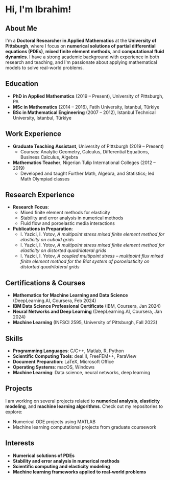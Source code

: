 # Hi, I'm Ibrahim! 

## About Me
I'm a **Doctoral Researcher in Applied Mathematics** at the **University of Pittsburgh**, where I focus on **numerical solutions of partial differential equations (PDEs)**, **mixed finite element methods**, and **computational fluid dynamics**. I have a strong academic background with experience in both research and teaching, and I'm passionate about applying mathematical models to solve real-world problems.

## Education
- **PhD in Applied Mathematics** (2019 – Present), University of Pittsburgh, PA
- **MSc in Mathematics** (2014 – 2016), Fatih University, Istanbul, Türkiye
- **BSc in Mathematical Engineering** (2007 – 2012), Istanbul Technical University, Istanbul, Türkiye

## Work Experience
- **Graduate Teaching Assistant**, University of Pittsburgh (2019 – Present)
  - Courses: Analytic Geometry, Calculus, Differential Equations, Business Calculus, Algebra
- **Mathematics Teacher**, Nigerian Tulip International Colleges (2012 – 2019)
  - Developed and taught Further Math, Algebra, and Statistics; led Math Olympiad classes

## Research Experience
- **Research Focus**: 
  - Mixed finite element methods for elasticity
  - Stability and error analysis in numerical methods
  - Fluid flow and poroelastic media interactions
- **Publications in Preparation**:
  - I. Yazici, I. Yotov, *A multipoint stress mixed finite element method for elasticity on cuboid grids*
  - I. Yazici, I. Yotov, *A multipoint stress mixed finite element method for elasticity on distorted quadrilateral grids*
  - I. Yazici, I. Yotov, *A coupled multipoint stress – multipoint flux mixed finite element method for the Biot system of poroelasticity on distorted quadrilateral grids*

## Certifications & Courses
- **Mathematics for Machine Learning and Data Science** (DeepLearning.AI, Coursera, Feb 2024)
- **IBM Data Science Professional Certificate** (IBM, Coursera, Jan 2024)
- **Neural Networks and Deep Learning** (DeepLearning.AI, Coursera, Jan 2024)
- **Machine Learning** (INFSCI 2595, University of Pittsburgh, Fall 2023)

## Skills
- **Programming Languages**: C/C++, Matlab, R, Python
- **Scientific Computing Tools**: deal.II, FreeFEM++, ParaView
- **Document Preparation**: LaTeX, Microsoft Office
- **Operating Systems**: macOS, Windows
- **Machine Learning**: Data science, neural networks, deep learning

## Projects
I am working on several projects related to **numerical analysis**, **elasticity modeling**, and **machine learning algorithms**. Check out my repositories to explore:
- Numerical ODE projects using MATLAB
- Machine learning computational projects from graduate coursework

## Interests
- **Numerical solutions of PDEs**
- **Stability and error analysis in numerical methods**
- **Scientific computing and elasticity modeling**
- **Machine learning frameworks applied to real-world problems**

